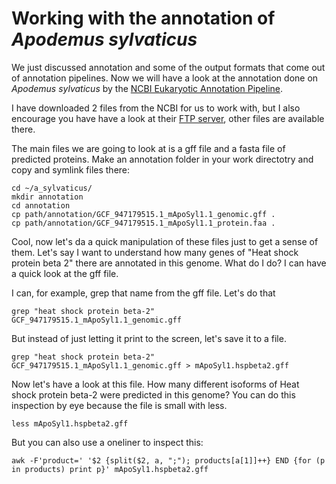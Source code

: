 # Working with the annotation of *Apodemus sylvaticus*

We just discussed annotation and some of the output formats that come out of annotation pipelines. Now we will have a look at the annotation done on *Apodemus sylvaticus* by the [NCBI Eukaryotic Annotation Pipeline](https://www.ncbi.nlm.nih.gov/refseq/annotation_euk/all/).

I have downloaded 2 files from the NCBI for us to work with, but I also encourage you have have a look at their [FTP server](https://ftp.ncbi.nlm.nih.gov/genomes/all/annotation_releases/10129/GCF_947179515.1-RS_2023_02/), other files are available there. 

The main files we are going to look at is a gff file and a fasta file of predicted proteins.
Make an annotation folder in your work directotry and copy and symlink files there:

```console
cd ~/a_sylvaticus/
mkdir annotation
cd annotation
cp path/annotation/GCF_947179515.1_mApoSyl1.1_genomic.gff .
cp path/annotation/GCF_947179515.1_mApoSyl1.1_protein.faa .
```
Cool, now let's da a quick manipulation of these files just to get a sense of them. 
Let's say I want to understand how many genes of "Heat shock protein beta 2" there are annotated in this genome. What do I do? I can have a quick look at the gff file.

I can, for example, grep that name from the gff file. Let's do that

```console
grep "heat shock protein beta-2" GCF_947179515.1_mApoSyl1.1_genomic.gff
```

But instead of just letting it print to the screen, let's save it to a file.

```console
grep "heat shock protein beta-2" GCF_947179515.1_mApoSyl1.1_genomic.gff > mApoSyl1.hspbeta2.gff
```
Now let's have a look at this file.
How many different isoforms of Heat shock protein beta-2 were predicted in this genome?
You can do this inspection by eye because the file is small with less.

```console
less mApoSyl1.hspbeta2.gff
```

But you can also use a oneliner to inspect this:

```console
awk -F'product=' '$2 {split($2, a, ";"); products[a[1]]++} END {for (p in products) print p}' mApoSyl1.hspbeta2.gff
```




